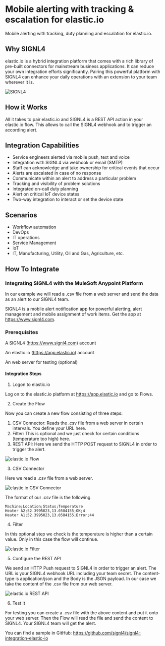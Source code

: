 # Mobile alerting with tracking & escalation for elastic.io

Mobile alerting with tracking, duty planning and escalation for elastic.io.

## Why SIGNL4

elastic.io is a hybrid integration platform that comes with a rich library of pre-built connectors for mainstream business applications. It can reduce your own integration efforts significantly. Pairing this powerful platform with SIGNL4 can enhance your daily operations with an extension to your team wherever it is.

![SIGNL4](elastic-io-signl4.png)

## How it Works

All it takes to pair elastic.io and SIGNL4 is a REST API action in your elastic.io flow. This allows to call the SIGNL4 webhook and to trigger an according alert.

## Integration Capabilities

- Service engineers alerted via mobile push, text and voice
- Integration with SIGNL4 via webhook or email (SMTP)
- Staff can acknowledge and take ownership for critical events that occur
- Alerts are escalated in case of no response
- Communicate within an alert to address a particular problem
- Tracking and visibility of problem solutions
- Integrated on-call duty planning
- Alert on critical IoT device states
- Two-way integration to interact or set the device state

## Scenarios

- Workflow automation
- DevOps
- IT operations
- Service Management
- IoT
- IT, Manufacturing, Utility, Oil and Gas, Agriculture, etc.

## How To Integrate

### Integrating SIGNL4 with the MuleSoft Anypoint Platform

In our example we will read a .csv file from a web server and send the data as an alert to our SIGNL4 team.

SIGNL4 is a mobile alert notification app for powerful alerting, alert management and mobile assignment of work items. Get the app at https://www.signl4.com.

### Prerequisites

A SIGNL4 (https://www.signl4.com) account

An elastic.io (https://app.elastic.io) account

An web server for testing (optional)

#### Integration Steps

1. Logon to elastic.io  

Log on to the elastic.io platform at https://app.elastic.io and go to Flows.

2. Create the Flow  

Now you can create a new flow consisting of three steps:

1. CSV Connector: Reads the .csv file from a web server in certain intervals. You define your URL here.
2. Filter: This is optional and we just check for certain conditions (temperature too high) here.
3. REST API: Here we send the HTTP POST request to SIGNL4 in order to trigger the alert.

![elastic.io Flow](elastic-io-flow.png)

3. CSV Connector  

Here we read a .csv file from a web server.

![elastic.io CSV Connector](elastic-io-csv.png)

The format of our .csv file is the following.

```
Machine;Location;Status;Temperature
Heater A2;52.3995023,13.0584155;OK;4
Heater A1;52.3995023,13.0584155;Error;44
```

4. Filter  

In this optional step we check is the temperature is higher than a certain value. Only in this case the flow will continue.

![elastic.io Filter](elastic-io-filter.png)

5. Configure the REST API  

We send an HTTP Push request to SIGNL4 in order to trigger an alert. The URL is your SIGNL4 webhook URL including your team secret. The content-type is application/json and the Body is the JSON payload. In our case we take the content of the .csv file from our web server.

![elastic.io REST API](elastic-io-rest.png)

6. Test It  

For testing you can create a .csv file with the above content and put it onto your web server. Then the Flow will read the file and send the content to SIGNL4. Your SIGNL4 team will get the alert.

You can find a sample in GitHub:
https://github.com/signl4/signl4-integration-elastic-io
